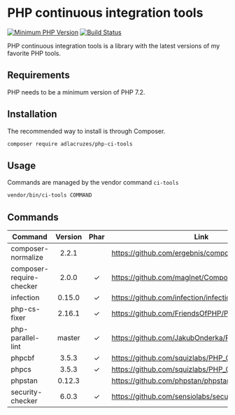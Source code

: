 # PHP continuous integration tools

[![Minimum PHP Version](https://img.shields.io/badge/php-%3E%3D%207.2-8892BF.svg?style=flat-square)](https://php.net/)
[![Build Status](https://travis-ci.org/adlacruzes/php-ci-tools.svg?branch=master)](https://travis-ci.org/adlacruzes/php-ci-tools)
                 
PHP continuous integration tools is a library with the latest versions of my favorite PHP tools.

## Requirements

PHP needs to be a minimum version of PHP 7.2.

## Installation

The recommended way to install is through Composer.

```sh
composer require adlacruzes/php-ci-tools
``` 

## Usage

Commands are managed by the vendor command `ci-tools`

```sh
vendor/bin/ci-tools COMMAND
```

## Commands

| Command                    | Version     | Phar   | Link
| ---                        | :---:       | :---:  | --- |
| composer-normalize         | 2.2.1       |        | https://github.com/ergebnis/composer-normalize
| composer-require-checker   | 2.0.0       | ✓      | https://github.com/maglnet/ComposerRequireChecker
| infection                  | 0.15.0      | ✓      | https://github.com/infection/infection
| php-cs-fixer               | 2.16.1      | ✓      | https://github.com/FriendsOfPHP/PHP-CS-Fixer
| php-parallel-lint          | master      | ✓      | https://github.com/JakubOnderka/PHP-Parallel-Lint
| phpcbf                     | 3.5.3       | ✓      | https://github.com/squizlabs/PHP_CodeSniffer
| phpcs                      | 3.5.3       | ✓      | https://github.com/squizlabs/PHP_CodeSniffer
| phpstan                    | 0.12.3      |        | https://github.com/phpstan/phpstan
| security-checker           | 6.0.3       | ✓      | https://github.com/sensiolabs/security-checker
